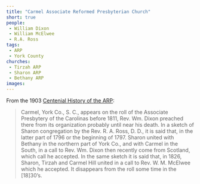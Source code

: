 ```yaml
---
title: "Carmel Associate Reformed Presbyterian Church"
short: true
people:
 - William Dixon
 - William McElwee
 - R.A. Ross
tags:
 - ARP
 - York County
churches:
 - Tirzah ARP
 - Sharon ARP
 - Bethany ARP
images:
---
```


From the 1903 [Centenial History of the ARP](https://books.google.com/books?id=eco5AQAAMAAJ):

> Carmel, York Co., S. C., appears on the roll of the Associate Presbytery of the Carolinas before 1811, Rev. Wm. Dixon preached there from its organization probably until near his death. In a sketch of Sharon congregation by the Rev. R. A. Ross, D. D., it is said that, in the latter part of 1796 or the beginning of 1797. Sharon united with Bethany in the northern part of York Co., and with Carmel in the South, in a call to Rev. Wm. Dixon then recently come from Scotland, which call he accepted. In the same sketch it is said that, in 1826, Sharon, Tirzah and Carmel Hill united in a call to Rev. W. M. McElwee which he accepted. It disappears from the roll some time in the [18]30’s.